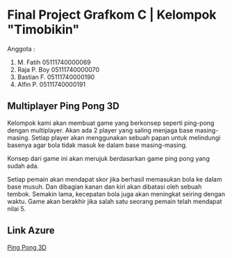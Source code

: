 # Final Project Grafkom C | Kelompok "Timobikin"
Anggota :
1. M. Fatih       05111740000069
2. Raja P. Boy    05111740000070
3. Bastian F.     05111740000190
4. Alfin P.       05111740000191


## Multiplayer Ping Pong 3D
Kelompok kami akan membuat game yang berkonsep seperti ping-pong dengan multiplayer. Akan ada 2 player yang saling menjaga base masing-masing. Setiap player akan menggunakan sebuah papan untuk melindungi basenya agar bola tidak masuk ke dalam base masing-masing.

Konsep dari game ini akan merujuk berdasarkan game ping pong yang sudah ada.

Setiap pemain akan mendapat skor jika berhasil memasukan bola ke dalam base musuh. Dan dibagian kanan dan kiri akan dibatasi oleh sebuah tembok. Semakin lama, kecepatan bola juga akan meningkat seiring dengan waktu. Game akan berakhir jika salah satu seorang pemain telah mendapat nilai 5.


## Link Azure
<a href="https://final-project-timobikin.azurewebsites.net/">Ping Pong 3D</a>
